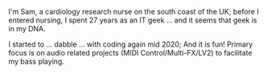 I'm Sam, a cardiology research nurse on the south coast of the UK; before I entered nursing, I spent 27 years as an IT geek ... and it seems that geek is in my DNA.

I started to ... dabble ... with coding again mid 2020; And it is fun!
Primary focus is on audio related projects (MIDI Control/Multi-FX/LV2) to facilitate my bass playing.

